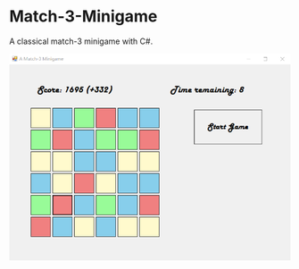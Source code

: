 # Match-3-Minigame
A classical match-3 minigame with C#.

![image](https://github.com/hfm0118/Match-3-Minigame/blob/main/1.png)
